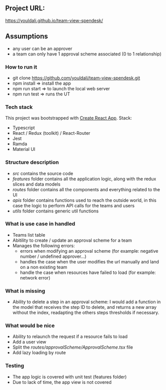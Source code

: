 ## Project URL:
https://youldali.github.io/team-view-spendesk/

## Assumptions

 - any user can be an approver
 - a team can only have 1 approval scheme associated (0 to 1 relationship)

### How to run it

 - git clone https://github.com/youldali/team-view-spendesk.git
 - npm install => install the app
 - npm run start => to launch the local web server
 - npm run test => runs the UT

### Tech stack

This project was bootstrapped with [Create React App](https://github.com/facebook/create-react-app).
Stack:
 - Typescript
 - React / Redux (toolkit) / React-Router
 - Jest
 - Ramda
 - Material UI

### Structure description

 - *src* contains the source code
 - *features* folder contains all the application logic, along with the redux slices and data models
 - *routes* folder contains all the components and everything related to the UI
 - *apis* folder contains functions used to reach the outside world, in this case the logic to perform API calls for the teams and users
 - *utils* folder contains generic util functions

### What is use case in handled

 - Teams list table
 - Abitility to create / update an approval scheme for a team 
 - Manages the following errors:
    - errors when modifying an approval scheme (for example: negative number / undefined approver...)
    - handles the case when the user modifies the url manually and land on a non existing team
    - handle the case when resources have failed to load (for example: network error)

### What is missing

 -  Ability to delete a step in an approval scheme:
    I would add a function in the model that receives the step ID to delete, and returns a new array without the index, readapting the others steps thresholds if necessary.

### What would be nice

 - Ability to relaunch the request if a resource fails to load
 - Add a user view
 - Split the *routes/approvalScheme/ApprovalScheme.tsx* file
 - Add lazy loading by route

### Testing

 - The app logic is covered with unit test (features folder)
 - Due to lack of time, the app view is not covered

